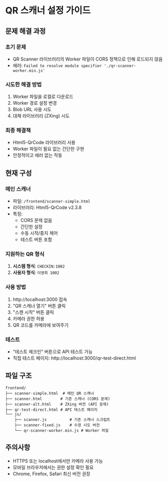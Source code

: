 # QR 스캐너 설정 가이드

## 문제 해결 과정

### 초기 문제
- QR Scanner 라이브러리의 Worker 파일이 CORS 정책으로 인해 로드되지 않음
- 에러: `Failed to resolve module specifier './qr-scanner-worker.min.js'`

### 시도한 해결 방법
1. Worker 파일을 로컬로 다운로드
2. Worker 경로 설정 변경
3. Blob URL 사용 시도
4. 대체 라이브러리 (ZXing) 시도

### 최종 해결책
- Html5-QrCode 라이브러리 사용
- Worker 파일이 필요 없는 간단한 구현
- 안정적이고 에러 없는 작동

## 현재 구성

### 메인 스캐너
- 파일: `/frontend/scanner-simple.html`
- 라이브러리: Html5-QrCode v2.3.8
- 특징:
  - CORS 문제 없음
  - 간단한 설정
  - 수동 시작/중지 제어
  - 테스트 버튼 포함

### 지원하는 QR 형식
1. **시스템 형식**: `CHECKIN:1002`
2. **사용자 형식**: `이영희 1002`

### 사용 방법
1. http://localhost:3000 접속
2. "QR 스캐너 열기" 버튼 클릭
3. "스캔 시작" 버튼 클릭
4. 카메라 권한 허용
5. QR 코드를 카메라에 보여주기

### 테스트
- "테스트 체크인" 버튼으로 API 테스트 가능
- 직접 테스트 페이지: http://localhost:3000/qr-test-direct.html

## 파일 구조
```
frontend/
├── scanner-simple.html  # 메인 QR 스캐너
├── scanner.html        # 기존 스캐너 (CORS 문제)
├── scanner-alt.html    # ZXing 버전 (API 문제)
├── qr-test-direct.html # API 테스트 페이지
└── js/
    ├── scanner.js          # 기존 스캐너 스크립트
    ├── scanner-fixed.js    # 수정 시도 버전
    └── qr-scanner-worker.min.js # Worker 파일
```

## 주의사항
- HTTPS 또는 localhost에서만 카메라 사용 가능
- 모바일 브라우저에서는 권한 설정 확인 필요
- Chrome, Firefox, Safari 최신 버전 권장